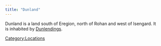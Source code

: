 ```yaml
---
title: "Dunland"
---
```


Dunland is a land south of Eregion, north of Rohan and west of Isengard.
It is inhabited by [Dunlendings](Dunlendings "wikilink").

[Category:Locations](Category:Locations "wikilink")